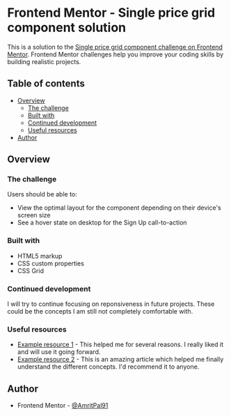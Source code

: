 # Frontend Mentor - Single price grid component solution

This is a solution to the [Single price grid component challenge on Frontend Mentor](https://www.frontendmentor.io/challenges/single-price-grid-component-5ce41129d0ff452fec5abbbc). Frontend Mentor challenges help you improve your coding skills by building realistic projects.

## Table of contents

- [Overview](#overview)
  - [The challenge](#the-challenge)
  - [Built with](#built-with)
  - [Continued development](#continued-development)
  - [Useful resources](#useful-resources)
- [Author](#author)


## Overview

### The challenge

Users should be able to:

- View the optimal layout for the component depending on their device's screen size
- See a hover state on desktop for the Sign Up call-to-action

### Built with

- HTML5 markup
- CSS custom properties
- CSS Grid


### Continued development

I will try to continue focusing on reponsiveness in future projects. These could be the concepts I am still not completely comfortable with.


### Useful resources

- [Example resource 1](https://https://www.w3schools.com/) - This helped me for several reasons. I really liked it and will use it going forward.
- [Example resource 2](https://https://developer.mozilla.org/) - This is an amazing article which helped me finally understand the different concepts. I'd recommend it to anyone.


## Author

- Frontend Mentor - [@AmritPal91](https://www.frontendmentor.io/profile/@AmritPal91)
